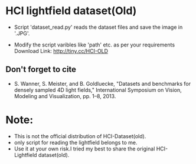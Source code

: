 # HCI lightfield dataset(Old)
 * Script 'dataset_read.py' reads the dataset files  and save the image in '.JPG'. 
 
 *  Modify the script varibles like 'path'  etc. as per your requirements
Download Link: http://tiny.cc/HCI-OLD

## Don't forget to cite 
 * S. Wanner, S. Meister, and B. Goldluecke, "Datasets and benchmarks for densely sampled 4D light fields," International Symposium on Vision, Modeling and Visualization, pp. 1–8, 2013.

# Note:
  * This is not the official distribution of HCI-Dataset(old).
  * only script for  reading the lightfield belongs to me.
  * Use it at your own risk.I tried my best to share the original HCI- Lightfield dataset(old).
  
  
  
  
